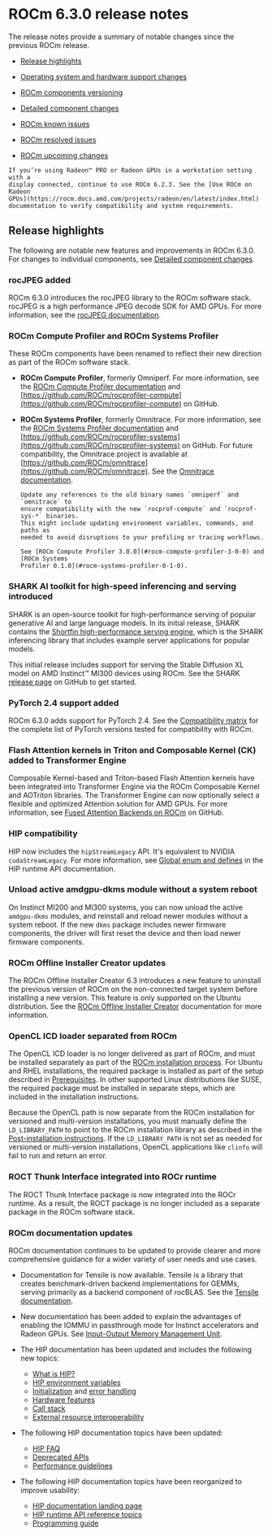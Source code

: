 # ROCm 6.3.0 release notes

The release notes provide a summary of notable changes since the previous ROCm release.

- [Release highlights](#release-highlights)

- [Operating system and hardware support changes](#operating-system-and-hardware-support-changes)

- [ROCm components versioning](#rocm-components)

- [Detailed component changes](#detailed-component-changes)

- [ROCm known issues](#rocm-known-issues)

- [ROCm resolved issues](#rocm-resolved-issues)

- [ROCm upcoming changes](#rocm-upcoming-changes)

```{note}
If you’re using Radeon™ PRO or Radeon GPUs in a workstation setting with a
display connected, continue to use ROCm 6.2.3. See the [Use ROCm on Radeon
GPUs](https://rocm.docs.amd.com/projects/radeon/en/latest/index.html)
documentation to verify compatibility and system requirements.
```

## Release highlights

The following are notable new features and improvements in ROCm 6.3.0. For changes to individual components, see
[Detailed component changes](#detailed-component-changes).

### rocJPEG added

ROCm 6.3.0 introduces the rocJPEG library to the ROCm software stack. rocJPEG is a high performance
JPEG decode SDK for AMD GPUs. For more information, see the [rocJPEG
documentation](https://rocm.docs.amd.com/projects/rocJPEG/en/docs-6.3.0/index.html).

### ROCm Compute Profiler and ROCm Systems Profiler

These ROCm components have been renamed to reflect their new direction as part of the ROCm software
stack.

- **ROCm Compute Profiler**, formerly Omniperf. For more information, see the [ROCm Compute Profiler
  documentation](https://rocm.docs.amd.com/projects/rocprofiler-compute/en/docs-6.3.0/index.html) and
  [https://github.com/ROCm/rocprofiler-compute](https://github.com/ROCm/rocprofiler-compute) on GitHub.

- **ROCm Systems Profiler**, formerly Omnitrace. For more information, see the [ROCm Systems Profiler
  documentation](https://rocm.docs.amd.com/projects/rocprofiler-systems/en/docs-6.3.0/index.html) and
  [https://github.com/ROCm/rocprofiler-systems](https://github.com/ROCm/rocprofiler-systems) on GitHub.
  For future compatibility, the Omnitrace project is available at [https://github.com/ROCm/omnitrace](https://github.com/ROCm/omnitrace).
  See the [Omnitrace documentation](https://rocm.docs.amd.com/projects/omnitrace/en/latest/index.html).

  ```{note}
  Update any references to the old binary names `omniperf` and `omnitrace` to
  ensure compatibility with the new `rocprof-compute` and `rocprof-sys-*` binaries.
  This might include updating environment variables, commands, and paths as
  needed to avoid disruptions to your profiling or tracing workflows.

  See [ROCm Compute Profiler 3.0.0](#rocm-compute-profiler-3-0-0) and [ROCm Systems
  Profiler 0.1.0](#rocm-systems-profiler-0-1-0).
  ```

### SHARK AI toolkit for high-speed inferencing and serving introduced

SHARK is an open-source toolkit for high-performance serving of popular generative AI and large
language models. In its initial release, SHARK contains the [Shortfin high-performance serving
engine](https://github.com/nod-ai/shark-ai/tree/main/shortfin), which is the SHARK inferencing
library that includes example server applications for popular models.

This initial release includes support for serving the Stable Diffusion XL model on AMD Instinct™
MI300 devices using ROCm. See the SHARK [release
page](https://github.com/nod-ai/shark-ai/releases/tag/v3.0.0) on GitHub to get started.

### PyTorch 2.4 support added

ROCm 6.3.0 adds support for PyTorch 2.4. See the [Compatibility
matrix](https://rocm.docs.amd.com/en/docs-6.3.0/compatibility/compatibility-matrix.html#framework-support-compatibility-matrix)
for the complete list of PyTorch versions tested for compatibility with ROCm.

### Flash Attention kernels in Triton and Composable Kernel (CK) added to Transformer Engine

Composable Kernel-based and Triton-based Flash Attention kernels have been integrated into
Transformer Engine via the ROCm Composable Kernel and AOTriton libraries. The
Transformer Engine can now optionally select a flexible and optimized Attention
solution for AMD GPUs. For more information, see [Fused Attention Backends on
ROCm](https://github.com/ROCm/TransformerEngine/tree/dev?tab=readme-ov-file#fused-attention-backends-on-rocm)
on GitHub.

### HIP compatibility

HIP now includes the `hipStreamLegacy` API. It's equivalent to NVIDIA `cudaStreamLegacy`. For more
information, see [Global enum and
defines](https://rocm.docs.amd.com/projects/HIP/en/docs-6.3.0/reference/hip_runtime_api/global_defines_enums_structs_files/global_enum_and_defines.html#c.hipStreamLegacy)
in the HIP runtime API documentation.

### Unload active amdgpu-dkms module without a system reboot

On Instinct MI200 and MI300 systems, you can now unload the active `amdgpu-dkms` modules, and reinstall
and reload newer modules without a system reboot. If the new `dkms` package includes newer firmware
components, the driver will first reset the device and then load newer firmware components.

### ROCm Offline Installer Creator updates

The ROCm Offline Installer Creator 6.3 introduces a new feature to uninstall the previous version of
ROCm on the non-connected target system before installing a new version. This feature is only supported
on the Ubuntu distribution. See the [ROCm Offline Installer
Creator](https://rocm.docs.amd.com/projects/install-on-linux/en/docs-6.3.0/install/rocm-offline-installer.html)
documentation for more information.

### OpenCL ICD loader separated from ROCm

The OpenCL ICD loader is no longer delivered as part of ROCm, and must be installed separately
as part of the [ROCm installation
process](https://rocm.docs.amd.com/projects/install-on-linux/en/docs-6.3.0). For Ubuntu and RHEL
installations, the required package is installed as part of the setup described in
[Prerequisites](https://rocm.docs.amd.com/projects/install-on-linux/en/docs-6.3.0/install/prerequisites.html).
In other supported Linux distributions like SUSE, the required package must be installed in separate steps, which are included in the installation instructions.

Because the OpenCL path is now separate from the ROCm installation for versioned and multi-version
installations, you must manually define the `LD_LIBRARY_PATH` to point to the ROCm
installation library as described in the [Post-installation
instructions](https://rocm.docs.amd.com/projects/install-on-linux/en/docs-6.3.0/install/post-install.html).
If the `LD_LIBRARY_PATH` is not set as needed for versioned or multi-version installations, OpenCL
applications like `clinfo` will fail to run and return an error.

### ROCT Thunk Interface integrated into ROCr runtime

The ROCT Thunk Interface package is now integrated into the ROCr runtime. As a result, the ROCT package
is no longer included as a separate package in the ROCm software stack.

### ROCm documentation updates

ROCm documentation continues to be updated to provide clearer and more comprehensive guidance for a
wider variety of user needs and use cases.

- Documentation for Tensile is now available. Tensile is a library that creates
  benchmark-driven backend implementations for GEMMs, serving primarily as a
  backend component of rocBLAS. See the [Tensile
  documentation](https://rocm.docs.amd.com/projects/Tensile/en/docs-6.3.0/src/index.html).

- New documentation has been added to explain the advantages of enabling the IOMMU in passthrough
  mode for Instinct accelerators and Radeon GPUs. See [Input-Output Memory Management
  Unit](https://rocm.docs.amd.com/en/docs-6.3.0/conceptual/iommu.html).

- The HIP documentation has been updated and includes the following new topics:

  - [What is HIP?](https://rocm.docs.amd.com/projects/HIP/en/docs-6.3.0/what_is_hip.html)
  - [HIP environment variables](https://rocm.docs.amd.com/projects/HIP/en/docs-6.3.0/reference/env_variables.html)
  - [Initialization](https://rocm.docs.amd.com/projects/HIP/en/docs-6.3.0/how-to/hip_runtime_api/initialization.html)
    and [error handling](https://rocm.docs.amd.com/projects/HIP/en/docs-6.3.0/how-to/hip_runtime_api/error_handling.html)
  - [Hardware features](https://rocm.docs.amd.com/projects/HIP/en/docs-6.3.0/reference/hardware_features.html)
  - [Call stack](https://rocm.docs.amd.com/projects/HIP/en/docs-6.3.0/how-to/hip_runtime_api/call_stack.html)
  - [External resource interoperability](https://rocm.docs.amd.com/projects/HIP/en/docs-6.3.0/how-to/hip_runtime_api/external_interop.html)

- The following HIP documentation topics have been updated:

  - [HIP FAQ](https://rocm.docs.amd.com/projects/HIP/en/docs-6.3.0/faq.html)
  - [Deprecated APIs](https://rocm.docs.amd.com/projects/HIP/en/docs-6.3.0/reference/deprecated_api_list.html)
  - [Performance guidelines](https://rocm.docs.amd.com/projects/HIP/en/docs-6.3.0/how-to/performance_guidelines.html)

- The following HIP documentation topics have been reorganized to improve usability:

  - [HIP documentation landing page](https://rocm.docs.amd.com/projects/HIP/en/docs-6.3.0/index.html)
  - [HIP runtime API reference topics](https://rocm.docs.amd.com/projects/HIP/en/docs-6.3.0/reference/hip_runtime_api_reference.html)
  - [Programming guide](https://rocm.docs.amd.com/projects/HIP/en/docs-6.3.0/how-to/hip_runtime_api.html)
